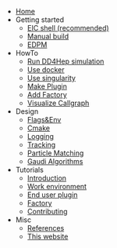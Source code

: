 * [Home](/)
* Getting started    
    * [EIC shell (recommended)](get-started/eic-shell.md)
    * [Manual build](get-started/manual-build.md)
    * [EDPM](get-started/edpm.md)
* HowTo
    * [Run DD4Hep simulation](howto/run_dd4hep_simulation.md) 
    * [Use docker](howto/use_docker.md)
    * [Use singularity](howto/use_singularity.md)
    * [Make Plugin](howto/make_plugin.md)
    * [Add Factory](howto/add_factory.md)
    * [Visualize Callgraph](howto/visualize_callgraph.md)
* Design
    * [Flags&Env](design/common_flags_env.md)
    * [Cmake](design/cmake.md)
    * [Logging](design/logging.md)
    * [Tracking](design/tracking.md)
    * [Particle Matching](design/particle_matching.md)
    * [Gaudi Algorithms](design/gaudi-algorithms.md)
* Tutorials 
    * [Introduction](tutorial/01-introduction.md)
    * [Work environment](tutorial/02-work-environment.md)
    * [End user plugin](tutorial/03-end-user-plugin.md)
    * [Factory](tutorial/04-factory.md)
    * [Contributing](tutorial/05-contributing.md)
* Misc
    * [References](misc/references.md)
    * [This website](misc/this_website.md)   

